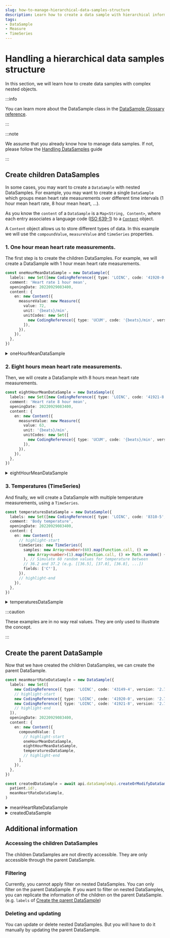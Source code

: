 ```yaml
---
slug: how-to-manage-hierarchical-data-samples-structure
description: Learn how to create a data sample with hierarchical information.
tags:
- DataSample
- Measure
- TimeSeries
---
```


# Handling a hierarchical data samples structure

In this section, we will learn how to create data samples with complex nested objects.

:::info

You can learn more about the DataSample class in the [DataSample Glossary reference](/sdks/glossary#data-sample).

:::

:::note

We assume that you already know how to manage data samples. If not, please follow the [Handling DataSamples](/sdks/how-to/how-to-manage-data-samples/index.md) guide

:::

## Create children DataSamples

In some cases, you may want to create a `DataSample` with nested DataSamples. 
For example, you may want to create a single `DataSample` which groups mean heart rate measurements over
different time intervals (1 hour mean heart rate, 8 hour mean heart, ...).

As you know the `content` of a `DataSample` is a `Map<String, Content>`, where each entry associates a language code ([ISO 639-1](https://en.wikipedia.org/wiki/List_of_ISO_639-1_codes)) to a [`Content`](/sdks/references/classes/Content) object.

A `Content` object allows us to store different types of data. In this example we will use the `compoundValue`, `measureValue` and `timeSeries` properties.

### 1. One hour mean heart rate measurements.

The first step is to create the children DataSamples. For example, we will create a DataSample with 1 hour mean heart rate measurements.

<!-- file://code-samples/how-to/hierarchical-datasample/index.mts snippet:create children dataSample one hour mean-->
```typescript
const oneHourMeanDataSample = new DataSample({
  labels: new Set([new CodingReference({ type: 'LOINC', code: '41920-0', version: '2.73' })]),
  comment: 'Heart rate 1 hour mean',
  openingDate: 20220929083400,
  content: {
    en: new Content({
      measureValue: new Measure({
        value: 72,
        unit: '{beats}/min',
        unitCodes: new Set([
          new CodingReference({ type: 'UCUM', code: '{beats}/min', version: '1.2' }),
        ]),
      }),
    }),
  },
})
```
<!-- output://code-samples/how-to/hierarchical-datasample/oneHourMeanDataSample.txt -->
<details>
<summary>oneHourMeanDataSample</summary>

```json
{
  "comment": "Heart rate 1 hour mean",
  "openingDate": 20220929083400,
  "identifiers": [],
  "healthcareElementIds": {},
  "canvasesIds": {},
  "content": {
    "en": {
      "measureValue": {
        "value": 72,
        "unit": "{beats}/min",
        "unitCodes": {}
      },
      "compoundValue": [],
      "ratio": [],
      "range": []
    }
  },
  "codes": {},
  "labels": {}
}
```
</details>

### 2. Eight hours mean heart rate measurements.

Then, we will create a DataSample with 8 hours mean heart rate measurements.

<!-- file://code-samples/how-to/hierarchical-datasample/index.mts snippet:create children dataSample eight hour mean-->
```typescript
const eightHourMeanDataSample = new DataSample({
  labels: new Set([new CodingReference({ type: 'LOINC', code: '41921-8', version: '2.73' })]),
  comment: 'Heart rate 8 hour mean',
  openingDate: 20220929083400,
  content: {
    en: new Content({
      measureValue: new Measure({
        value: 63,
        unit: '{beats}/min',
        unitCodes: new Set([
          new CodingReference({ type: 'UCUM', code: '{beats}/min', version: '1.2' }),
        ]),
      }),
    }),
  },
})
```
<!-- output://code-samples/how-to/hierarchical-datasample/eightHourMeanDataSample.txt -->
<details>
<summary>eightHourMeanDataSample</summary>

```json
{
  "comment": "Heart rate 8 hour mean",
  "openingDate": 20220929083400,
  "identifiers": [],
  "healthcareElementIds": {},
  "canvasesIds": {},
  "content": {
    "en": {
      "measureValue": {
        "value": 63,
        "unit": "{beats}/min",
        "unitCodes": {}
      },
      "compoundValue": [],
      "ratio": [],
      "range": []
    }
  },
  "codes": {},
  "labels": {}
}
```
</details>

### 3. Temperatures (TimeSeries)

And finally, we will create a DataSample with multiple temperature measurements, using a `TimeSeries`.

<!-- file://code-samples/how-to/hierarchical-datasample/index.mts snippet:create children dataSample temperatures-->
```typescript
const temperaturesDataSample = new DataSample({
  labels: new Set([new CodingReference({ type: 'LOINC', code: '8310-5', version: '2.73' })]),
  comment: 'Body temperature',
  openingDate: 20220929083400,
  content: {
    en: new Content({
      // highlight-start
      timeSeries: new TimeSeries({
        samples: new Array<number>(60).map(Function.call, () =>
          new Array<number>(1).map(Function.call, () => Math.random() + 36.2),
        ), // Simulate 60 random values for temperature between
        // 36.2 and 37.2 (e.g. [[36.5], [37.0], [36.8], ...])
        fields: ['C°'],
      }),
      // highlight-end
    }),
  },
})
```
<!-- output://code-samples/how-to/hierarchical-datasample/temperaturesDataSample.txt -->
<details>
<summary>temperaturesDataSample</summary>

```json
{
  "comment": "Body temperature",
  "openingDate": 20220929083400,
  "identifiers": [],
  "healthcareElementIds": {},
  "canvasesIds": {},
  "content": {
    "en": {
      "timeSeries": {
        "samples": [
          null,
          null,
          null,
          null,
          null,
          null,
          null,
          null,
          null,
          null,
          null,
          null,
          null,
          null,
          null,
          null,
          null,
          null,
          null,
          null,
          null,
          null,
          null,
          null,
          null,
          null,
          null,
          null,
          null,
          null,
          null,
          null,
          null,
          null,
          null,
          null,
          null,
          null,
          null,
          null,
          null,
          null,
          null,
          null,
          null,
          null,
          null,
          null,
          null,
          null,
          null,
          null,
          null,
          null,
          null,
          null,
          null,
          null,
          null,
          null
        ],
        "fields": [
          "C°"
        ]
      },
      "compoundValue": [],
      "ratio": [],
      "range": []
    }
  },
  "codes": {},
  "labels": {}
}
```
</details>

:::caution

These examples are in no way real values. They are only used to illustrate the concept.

:::

## Create the parent DataSample

Now that we have created the children DataSamples, we can create the parent DataSample.

<!-- file://code-samples/how-to/hierarchical-datasample/index.mts snippet:create heart rate datasample-->
```typescript
const meanHeartRateDataSample = new DataSample({
  labels: new Set([
    new CodingReference({ type: 'LOINC', code: '43149-4', version: '2.73' }),
    // highlight-start
    new CodingReference({ type: 'LOINC', code: '41920-0', version: '2.73' }),
    new CodingReference({ type: 'LOINC', code: '41921-8', version: '2.73' }),
    // highlight-end
  ]),
  openingDate: 20220929083400,
  content: {
    en: new Content({
      compoundValue: [
        // highlight-start
        oneHourMeanDataSample,
        eightHourMeanDataSample,
        temperaturesDataSample,
        // highlight-end
      ],
    }),
  },
})

const createdDataSample = await api.dataSampleApi.createOrModifyDataSampleFor(
  patient.id!,
  meanHeartRateDataSample,
)
```
<!-- output://code-samples/how-to/hierarchical-datasample/meanHeartRateDataSample.txt -->
<details>
<summary>meanHeartRateDataSample</summary>

```json
{
  "openingDate": 20220929083400,
  "identifiers": [],
  "healthcareElementIds": {},
  "canvasesIds": {},
  "content": {
    "en": {
      "compoundValue": [
        {
          "comment": "Heart rate 1 hour mean",
          "openingDate": 20220929083400,
          "identifiers": [],
          "healthcareElementIds": {},
          "canvasesIds": {},
          "content": {
            "en": {
              "measureValue": {
                "value": 72,
                "unit": "{beats}/min",
                "unitCodes": {}
              },
              "compoundValue": [],
              "ratio": [],
              "range": []
            }
          },
          "codes": {},
          "labels": {}
        },
        {
          "comment": "Heart rate 8 hour mean",
          "openingDate": 20220929083400,
          "identifiers": [],
          "healthcareElementIds": {},
          "canvasesIds": {},
          "content": {
            "en": {
              "measureValue": {
                "value": 63,
                "unit": "{beats}/min",
                "unitCodes": {}
              },
              "compoundValue": [],
              "ratio": [],
              "range": []
            }
          },
          "codes": {},
          "labels": {}
        },
        {
          "comment": "Body temperature",
          "openingDate": 20220929083400,
          "identifiers": [],
          "healthcareElementIds": {},
          "canvasesIds": {},
          "content": {
            "en": {
              "timeSeries": {
                "samples": [
                  null,
                  null,
                  null,
                  null,
                  null,
                  null,
                  null,
                  null,
                  null,
                  null,
                  null,
                  null,
                  null,
                  null,
                  null,
                  null,
                  null,
                  null,
                  null,
                  null,
                  null,
                  null,
                  null,
                  null,
                  null,
                  null,
                  null,
                  null,
                  null,
                  null,
                  null,
                  null,
                  null,
                  null,
                  null,
                  null,
                  null,
                  null,
                  null,
                  null,
                  null,
                  null,
                  null,
                  null,
                  null,
                  null,
                  null,
                  null,
                  null,
                  null,
                  null,
                  null,
                  null,
                  null,
                  null,
                  null,
                  null,
                  null,
                  null,
                  null
                ],
                "fields": [
                  "C°"
                ]
              },
              "compoundValue": [],
              "ratio": [],
              "range": []
            }
          },
          "codes": {},
          "labels": {}
        }
      ],
      "ratio": [],
      "range": []
    }
  },
  "codes": {},
  "labels": {}
}
```
</details>

<!-- output://code-samples/how-to/hierarchical-datasample/createdDataSample.txt -->
<details>
<summary>createdDataSample</summary>

```json
{
  "id": "81d2da0f-e676-4fa1-86fe-2366cdf7c277",
  "qualifiedLinks": {},
  "batchId": "e5632bcf-5feb-49e0-a4e5-7a9ddc4d8073",
  "index": 0,
  "valueDate": 20230703120926,
  "openingDate": 20220929083400,
  "created": 1688378966794,
  "modified": 1688378966794,
  "author": "6a541dfb-40d9-41f5-ba76-e3a5e277813f",
  "responsible": "e2b6e873-035b-4964-885b-5a90e99c43b4",
  "identifiers": [],
  "healthcareElementIds": {},
  "canvasesIds": {},
  "content": {
    "en": {
      "compoundValue": [
        {
          "id": "3d65cb0c-8964-437e-846c-f0a3338352b6",
          "qualifiedLinks": {},
          "openingDate": 20220929083400,
          "comment": "Heart rate 1 hour mean",
          "identifiers": [],
          "healthcareElementIds": {},
          "canvasesIds": {},
          "content": {
            "en": {
              "measureValue": {
                "value": 72,
                "unit": "{beats}/min",
                "unitCodes": {}
              },
              "compoundValue": [],
              "ratio": [],
              "range": []
            }
          },
          "codes": {},
          "labels": {},
          "systemMetaData": {
            "encryptedSelf": "qN4yRNPzR6+YQriJryleO5nHYUL31JIHJbIB/z/sASwLsJvH7XBAYm7xIXG0O4hOWBY4f+fXqUSTpBCua43ie+CI50o8eba/fIFB7FNs3rpkbqA8nToLidN2kdWzDSLUdC+ngjgvNe7tBh5+uNKzCVrHVvC60Jy8VM6VTiU8uXOKYZ8S77bpQJ88wQsUQUQKGwtc/c1pXCgH/P4zvHhtB3Bn2+JuzRlsIVqrSCqfCq7rD7XoZ6buNnC4FFBkUUYpqiaW5KB2jdGeIPV3VzBMfQ==",
            "secretForeignKeys": [],
            "cryptedForeignKeys": {},
            "delegations": {},
            "encryptionKeys": {},
            "publicKeysForOaepWithSha256": {}
          }
        },
        {
          "id": "39f3ae05-aaa5-495d-8ddb-7b519186860f",
          "qualifiedLinks": {},
          "openingDate": 20220929083400,
          "comment": "Heart rate 8 hour mean",
          "identifiers": [],
          "healthcareElementIds": {},
          "canvasesIds": {},
          "content": {
            "en": {
              "measureValue": {
                "value": 63,
                "unit": "{beats}/min",
                "unitCodes": {}
              },
              "compoundValue": [],
              "ratio": [],
              "range": []
            }
          },
          "codes": {},
          "labels": {},
          "systemMetaData": {
            "encryptedSelf": "D0rjznJhSfpSf6VpwUtKGQa3vvFpqoiL7HFuESeuEq05DuVPrfTYp7S3DMA7lo337XyGgWRhCEPDl5f3Nyw+SfeJMbL6lzQzsZR0C936rqsbtQfjeEjODxyBVuAQhy500yFN2U7adGLY0lWSsJe57EVDe4tkSAlJP8tJqBNfyrAi7X07fCtOqU4GzrUsYbI3RJKaXgB0TFIEFOImVLz5+Eq9dMjKbJiIxHmqj5FVMg+uqkxKCV7brP+OeNxJ/A7qSjwQlKOG/p9uwhDzjoaOfg==",
            "secretForeignKeys": [],
            "cryptedForeignKeys": {},
            "delegations": {},
            "encryptionKeys": {},
            "publicKeysForOaepWithSha256": {}
          }
        },
        {
          "id": "7bb7d542-6501-4344-906f-e15b27201a8c",
          "qualifiedLinks": {},
          "openingDate": 20220929083400,
          "comment": "Body temperature",
          "identifiers": [],
          "healthcareElementIds": {},
          "canvasesIds": {},
          "content": {
            "en": {
              "timeSeries": {
                "fields": [
                  "C°"
                ],
                "samples": [
                  null,
                  null,
                  null,
                  null,
                  null,
                  null,
                  null,
                  null,
                  null,
                  null,
                  null,
                  null,
                  null,
                  null,
                  null,
                  null,
                  null,
                  null,
                  null,
                  null,
                  null,
                  null,
                  null,
                  null,
                  null,
                  null,
                  null,
                  null,
                  null,
                  null,
                  null,
                  null,
                  null,
                  null,
                  null,
                  null,
                  null,
                  null,
                  null,
                  null,
                  null,
                  null,
                  null,
                  null,
                  null,
                  null,
                  null,
                  null,
                  null,
                  null,
                  null,
                  null,
                  null,
                  null,
                  null,
                  null,
                  null,
                  null,
                  null,
                  null
                ],
                "min": [],
                "max": [],
                "mean": [],
                "median": [],
                "variance": []
              },
              "compoundValue": [],
              "ratio": [],
              "range": []
            }
          },
          "codes": {},
          "labels": {},
          "systemMetaData": {
            "secretForeignKeys": [],
            "cryptedForeignKeys": {},
            "delegations": {},
            "encryptionKeys": {},
            "publicKeysForOaepWithSha256": {}
          }
        }
      ],
      "ratio": [],
      "range": []
    }
  },
  "codes": {},
  "labels": {},
  "systemMetaData": {
    "secretForeignKeys": [
      "659454da-f513-4a9b-8fda-f5095586e3ab"
    ],
    "cryptedForeignKeys": {
      "e2b6e873-035b-4964-885b-5a90e99c43b4": {}
    },
    "delegations": {
      "e2b6e873-035b-4964-885b-5a90e99c43b4": {}
    },
    "encryptionKeys": {
      "e2b6e873-035b-4964-885b-5a90e99c43b4": {}
    },
    "publicKeysForOaepWithSha256": {}
  }
}
```
</details>

## Additional information

### Accessing the children DataSamples

The children DataSamples are not directly accessible. They are only accessible through the parent DataSample.

### Filtering

Currently, you cannot apply filter on nested DataSamples. You can only filter on the parent DataSample. If you want to filter on nested DataSamples, you can replicate the information of the children on the parent DataSample. (e.g. `labels` of [Create the parent DataSample](#create-the-parent-datasample))

### Deleting and updating

You can update or delete nested DataSamples. But you will have to do it manually by updating the parent DataSample.
